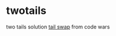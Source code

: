 # twotails
two tails solution
[tail swap](https://www.codewars.com/kata/5868812b15f0057e05000001) from code wars
